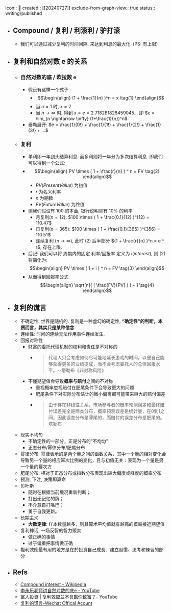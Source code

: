 icon:: 📝
created:: [[20240727]]
exclude-from-graph-view:: true
status:: writing/published

- ## Compound / 复利 / 利滚利 / 驴打滚
  - 我们可以通过减少复利的时间间隔, 来达到利息的最大化. (PS: 有上限)
- ## 复利和自然对数 e 的关系
  - ### 自然对数的底 / 欧拉数 e
    - 假设有这样一个式子
      - $$\begin{align}  (1 + \frac{1}{n} )^n = x  \tag{1} \end{align}$$
      - 当 $n=1$ 时, $x=2$
      - 当 $n \rightarrow \infty$ 时, 得到 $x = e = 2.7 1828 1828 45 90 45 ...$ 即 $e = \lim_{n \rightarrow \infty} (1+\frac{1}{n})^n$
    - 泰勒展开: $e = \frac{1}{0!} + \frac{1}{1!} + \frac{1}{2!} + \frac{1}{3!} + ...$
  - ### 复利
    - 单利即一年到头结算利息. 而多利则将一年分为多次结算利息. 即我们可以得到一个公式:
    - $$\begin{align}  PV \times ( 1 + \frac{r}{n} ) ^ n = FV  \tag{2} \end{align}$$
      - $PV(Present Value)$ 为初值
      - $r$ 为名义利率
      - $n$ 为期数
      - $FV(Future Value)$ 为终值
    - 则我们假设有 100 的本金, 银行说明具有 $10\%$ 的利率
      - 月复利$(n=12)$: $100 \times ( 1 + \frac{0.1}{12} )^{12} = 110.47$
      - 日复利$(n=365)$: $100 \times ( 1 + \frac{0.1}{365} )^{356} = 110.51$
      - 连续复利 ($n \rightarrow \infty$), 此时 $(2)$ 后半部分 $(1 + \frac{r}{n} )^n = e ^ r$, 存在上限.
    - 后记: 我们可以将 周期内的固定 利率/回报率 定义为 $i(interest)$, 则 $(2)$ 将简化为:
      $$\begin{align}  PV \times ( 1 + i ) ^ n = FV \tag{3} \end{align}$$
    - 从而得到回报率公式
      $$\begin{align} \sqrt[n]{ ( \frac{FV}{PV} ) } - 1 \tag{4} \end{align}$$
- ## 复利的谎言
  - 不确定性: 世界是随机的. 复利是一种虚幻的确定性, **“确定性”的判断，本质而言，其实只是某种信念**.
  - 连续性: 时间的连续无法作用事件连续发生.
  - 回报对称性
    - 财富的委托代理机制的权利和责任是不对称的
      - > 代理人只会考虑如何尽可能地延长游戏的时间，以便自己能够获得更多的业绩提成，而不会考虑委托人的总体回报水平。--塔勒布《非对称风险》
    - 不懂期望值会导致**概率与赔付**之间的不对称
      - 重视概率忽视赔付在肥尾条件下会导致更大的问题
      - 肥尾条件下对实际分布估计的微小偏离都可能带来巨大的赔付偏差
      - > 由于存在非线性关系，市场参与者的概率预测误差和最终赔付误差完全是两类分布，概率预测误差是统计量，在0到1之间，因此误差分布是薄尾的，而赔付的误差分布是肥尾的。 塔勒布
  - 现实不均匀
    - 不确定性的一部分，正是分布的“不均匀”
    - 正态分布/幂律分布/肥尾分布
  - 幂律分布: 幂律表示的是两个量之间的函数关系，其中一个量的相对变化会导致另一个量的相应幂次比例的变化，且与初值无关：表现为一个量是另一个量的幂次方
  - 肥尾分布: 相对于正态分布或指数分布表现出较大偏度或峰度的概率分布
  - 预测, 下注, 决策即算命
  - 贝叶斯
    - 随时在根据当前境况重新判断；
    - 打出无记忆的牌；
    - 不介意自打嘴巴；
    - 勇于自我更新。
  - 长期主义
    - **大数定律**: 样本数量越多，则其算术平均值就有越高的概率接近期望值
  - 复利神话, 一场反智的智力贩卖
    - 做正确的事情
    - 过于偏重把事情做正确
  - 複利效應最有用的地方是在於投資自己成長、建立習慣、思考和練習的部分
- ## Refs
  - [Compound interest - Wikipedia](https://en.wikipedia.org/wiki/Compound_interest)
  - [李永乐老师讲自然对数的底e - YouTube](https://www.youtube.com/watch?v=2a6gDHfWQGA)
  - [富人投資 | 复利效应並不會幫你致富？- YouTube](https://www.youtube.com/watch?v=uiYxUU-ejRc)
  - [复利的谎言-Wechat Offical Acount](https://mp.weixin.qq.com/s/1pJSuOSrNIj4KPB0F8O54A)
